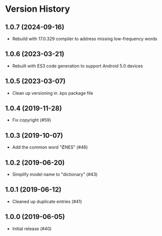 # Version History

1.0.7 (2024-09-16)
----------------
* Rebuild with 17.0.329 compiler to address missing low-frequency words

1.0.6 (2023-03-21)
------------------
* Rebuilt with ES3 code generation to support Android 5.0 devices

1.0.5 (2023-03-07)
------------------
* Clean up versioning in .kps package file

1.0.4 (2019-11-28)
------------------
* Fix copyright (#59)

1.0.3 (2019-10-07)
------------------
* Add the common word "ȻNES" (#46)

1.0.2 (2019-06-20)
------------------
* Simplify model name to "dictionary" (#43)

1.0.1 (2019-06-12)
------------------
* Cleaned up duplicate entries (#41)

1.0.0 (2019-06-05)
------------------
* Initial release (#40)
